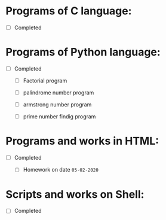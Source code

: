 # Programs of C language:

* [ ] Completed


# Programs of Python language:

* [ ] Completed
	* [ ] Factorial program
	* [ ] palindrome number program
	* [ ] armstrong number program
	* [ ] prime number findig program


# Programs and works in HTML:

* [ ] Completed
	* [ ] Homework on date `05-02-2020`


# Scripts and works on Shell:

* [ ] Completed
